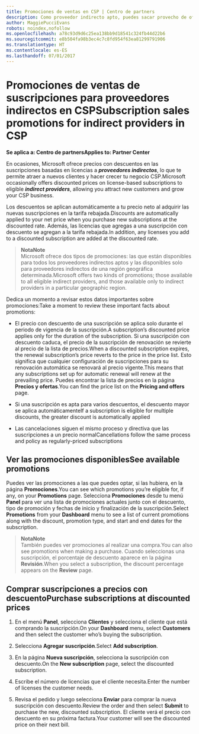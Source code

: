 ```yaml
---
title: Promociones de ventas en CSP | Centro de partners
description: Como proveedor indirecto apto, puedes sacar provecho de ofertas de suscripciones con descuento y pasar ese ahorro a tus clientes.
author: MaggiePucciEvans
robots: noindex,nofollow
ms.openlocfilehash: a78c93d9d6c25ea138bb9d18541c324fb44d22b6
ms.sourcegitcommit: e8b504fa98b3ec4c7c8fd954f63ea81299791906
ms.translationtype: HT
ms.contentlocale: es-ES
ms.lasthandoff: 07/01/2017
---
```

# <a name="subscription-sales-promotions-for-indirect-providers-in-csp"></a><span data-ttu-id="d028a-103">Promociones de ventas de suscripciones para proveedores indirectos en CSP</span><span class="sxs-lookup"><span data-stu-id="d028a-103">Subscription sales promotions for indirect providers in CSP</span></span>

**<span data-ttu-id="d028a-104">Se aplica a: Centro de partners</span><span class="sxs-lookup"><span data-stu-id="d028a-104">Applies to: Partner Center</span></span>**

<!--[FWLink: https://go.microsoft.com/fwlink/?linkid=852469]-->

<span data-ttu-id="d028a-105">En ocasiones, Microsoft ofrece precios con descuentos en las suscripciones basadas en licencias a ***proveedores indirectos***, lo que te permite atraer a nuevos clientes y hacer crecer tu negocio CSP.</span><span class="sxs-lookup"><span data-stu-id="d028a-105">Microsoft occasionally offers discounted prices on license-based subscriptions to eligible ***indirect providers***, allowing you attract new customers and grow your CSP business.</span></span> 

<span data-ttu-id="d028a-106">Los descuentos se aplican automáticamente a tu precio neto al adquirir las nuevas suscripciones en la tarifa rebajada.</span><span class="sxs-lookup"><span data-stu-id="d028a-106">Discounts are automatically applied to your net price when you purchase new subscriptions at the discounted rate.</span></span> <span data-ttu-id="d028a-107">Además, las licencias que agregas a una suscripción con descuento se agregan a la tarifa rebajada.</span><span class="sxs-lookup"><span data-stu-id="d028a-107">In addition, any licenses you add to a discounted subscription are added at the discounted rate.</span></span> 

>**<span data-ttu-id="d028a-108">Nota</span><span class="sxs-lookup"><span data-stu-id="d028a-108">Note</span></span>**<br>
<span data-ttu-id="d028a-109">Microsoft ofrece dos tipos de promociones: las que están disponibles para todos los proveedores indirectos aptos y las disponibles solo para proveedores indirectos de una región geográfica determinada.</span><span class="sxs-lookup"><span data-stu-id="d028a-109">Microsoft offers two kinds of promotions; those available to all eligible indirect providers, and those available only to indirect providers in a particular geographic region.</span></span>

<span data-ttu-id="d028a-110">Dedica un momento a revisar estos datos importantes sobre promociones:</span><span class="sxs-lookup"><span data-stu-id="d028a-110">Take a moment to review these important facts about promotions:</span></span>

-   <span data-ttu-id="d028a-111">El precio con descuento de una suscripción se aplica solo durante el periodo de vigencia de la suscripción.</span><span class="sxs-lookup"><span data-stu-id="d028a-111">A subscription’s discounted price applies only for the duration of the subscription.</span></span> <span data-ttu-id="d028a-112">Si una suscripción con descuento caduca, el precio de la suscripción de renovación se revierte al precio de la lista de precios.</span><span class="sxs-lookup"><span data-stu-id="d028a-112">When a discounted subscription expires, the renewal subscription’s price reverts to the price in the price list.</span></span> <span data-ttu-id="d028a-113">Esto significa que cualquier configuración de suscripciones para su renovación automática se renovará al precio vigente.</span><span class="sxs-lookup"><span data-stu-id="d028a-113">This means that any subscriptions set up for automatic renewal will renew at the prevailing price.</span></span> <span data-ttu-id="d028a-114">Puedes encontrar la lista de precios en la página **Precios y ofertas**.</span><span class="sxs-lookup"><span data-stu-id="d028a-114">You can find the price list on the **Pricing and offers** page.</span></span> 

-   <span data-ttu-id="d028a-115">Si una suscripción es apta para varios descuentos, el descuento mayor se aplica automáticamente</span><span class="sxs-lookup"><span data-stu-id="d028a-115">If a subscription is eligible for multiple discounts, the greater discount is automatically applied</span></span>

-   <span data-ttu-id="d028a-116">Las cancelaciones siguen el mismo proceso y directiva que las suscripciones a un precio normal</span><span class="sxs-lookup"><span data-stu-id="d028a-116">Cancellations follow the same process and policy as regularly-priced subscriptions</span></span>

## <a name="see-available-promotions"></a><span data-ttu-id="d028a-117">Ver las promociones disponibles</span><span class="sxs-lookup"><span data-stu-id="d028a-117">See available promotions</span></span>

<span data-ttu-id="d028a-118">Puedes ver las promociones a las que puedes optar, si las hubiera, en la página **Promociones**.</span><span class="sxs-lookup"><span data-stu-id="d028a-118">You can see which promotions you’re eligible for, if any, on your **Promotions** page.</span></span> <span data-ttu-id="d028a-119">Selecciona **Promociones** desde tu menú **Panel** para ver una lista de promociones actuales junto con el descuento, tipo de promoción y fechas de inicio y finalización de la suscripción.</span><span class="sxs-lookup"><span data-stu-id="d028a-119">Select **Promotions** from your **Dashboard** menu to see a list of current promotions along with the discount, promotion type, and start and end dates for the subscription.</span></span> 

>**<span data-ttu-id="d028a-120">Nota</span><span class="sxs-lookup"><span data-stu-id="d028a-120">Note</span></span>**<br>
<span data-ttu-id="d028a-121">También puedes ver promociones al realizar una compra.</span><span class="sxs-lookup"><span data-stu-id="d028a-121">You can also see promotions when making a purchase.</span></span> <span data-ttu-id="d028a-122">Cuando seleccionas una suscripción, el porcentaje de descuento aparece en la página **Revisión**.</span><span class="sxs-lookup"><span data-stu-id="d028a-122">When you select a subscription, the discount percentage appears on the **Review** page.</span></span>

## <a name="purchase-subscriptions-at-discounted-prices"></a><span data-ttu-id="d028a-123">Comprar suscripciones a precios con descuento</span><span class="sxs-lookup"><span data-stu-id="d028a-123">Purchase subscriptions at discounted prices</span></span>

1. <span data-ttu-id="d028a-124">En el menú **Panel**, selecciona **Clientes** y selecciona el cliente que está comprando la suscripción.</span><span class="sxs-lookup"><span data-stu-id="d028a-124">On your **Dashboard** menu, select **Customers** and then select the customer who’s buying the subscription.</span></span> 

2. <span data-ttu-id="d028a-125">Selecciona **Agregar suscripción**.</span><span class="sxs-lookup"><span data-stu-id="d028a-125">Select **Add subscription**.</span></span>

3. <span data-ttu-id="d028a-126">En la página **Nueva suscripción**, selecciona la suscripción con descuento.</span><span class="sxs-lookup"><span data-stu-id="d028a-126">On the **New subscription** page, select the discounted subscription.</span></span>

4. <span data-ttu-id="d028a-127">Escribe el número de licencias que el cliente necesita.</span><span class="sxs-lookup"><span data-stu-id="d028a-127">Enter the number of licenses the customer needs.</span></span> 

5. <span data-ttu-id="d028a-128">Revisa el pedido y luego selecciona **Enviar** para comprar la nueva suscripción con descuento.</span><span class="sxs-lookup"><span data-stu-id="d028a-128">Review the order and then select **Submit** to purchase the new, discounted subscription.</span></span> <span data-ttu-id="d028a-129">El cliente verá el precio con descuento en su próxima factura.</span><span class="sxs-lookup"><span data-stu-id="d028a-129">Your customer will see the discounted price on their next bill.</span></span>  



